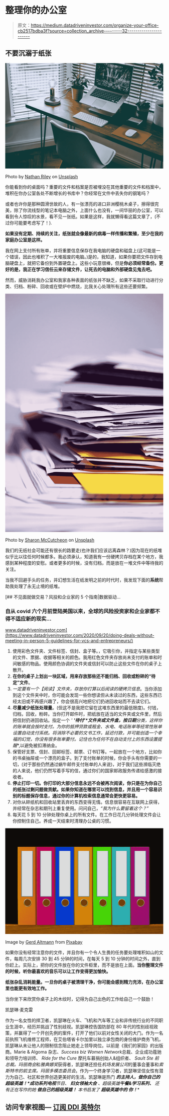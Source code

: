 # 整理你的办公室

> 原文：<https://medium.datadriveninvestor.com/organize-your-office-cb2517bdba3f?source=collection_archive---------32----------------------->

## 不要沉溺于纸张

![](img/f71238ad4e89cee9a582950f11d165de.png)

Photo by [Nathan Riley](https://unsplash.com/@nrly?utm_source=unsplash&utm_medium=referral&utm_content=creditCopyText) on [Unsplash](https://unsplash.com/s/photos/desk?utm_source=unsplash&utm_medium=referral&utm_content=creditCopyText)

你能看到你的桌面吗？重要的文件和档案是否被埋没在其他重要的文件和档案中，堆积在你办公室各处不断增长的书库中？你经常在文件中丢失你的钢笔吗？

或者也许你是那种圆滑世故的人，有一张漂亮的进口非洲樱桃木桌子，擦得很完美，除了你流线型的笔记本电脑之外，上面什么也没有，一间华丽的办公室，可以看到令人惊叹的水景，看不见一张纸。如果是这样，我就懒得看这篇文章了，(不过你可能要考虑写了！).

**如果没有定期、持续的关注，纸张就会像最新的病毒一样传播和繁殖，至少在我的家庭办公室是这样。**

我在网上支付所有账单，并将重要信息保存在我电脑的硬盘和磁盘上(这可能是一个错误，因此也堆积了一大堆报废的电脑。)是的，我知道，如果你要把文件存到电脑硬盘上，就把它备份到外置硬盘上。这些小玩意很棒，但是**你必须经常备份。更好的是，我正在学习信任云来存储文件，让死去的电脑和外部硬盘见鬼去吧。**

然而，威胁消耗我办公室和我家各种表面的纸张并不缺乏，如果不采取行动进行分类、归档、粉碎、回收或在壁炉中燃烧，比我关心处理所有这些还要频繁。

![](img/3fcf5108243433c3b0f9569d5bd0c8b0.png)

Photo by [Sharon McCutcheon](https://unsplash.com/@sharonmccutcheon?utm_source=unsplash&utm_medium=referral&utm_content=creditCopyText) on [Unsplash](https://unsplash.com/s/photos/messy-desk?utm_source=unsplash&utm_medium=referral&utm_content=creditCopyText)

我们的无纸社会可能还有很长的路要走(也许我们应该远离森林？)因为现在的纸堆似乎比以往任何时候都多。我必须承认，知道我有一份硬拷贝存档在某个地方，我感到某种程度的安慰。或者更多的时候，没有归档，而是放在一堆文件中等待我的关注。

当我不回避手头的任务，并幻想生活在纸发明之前的时代时，我发现下面的**系统**帮助我处理了永无止境的纸堆。

[](https://www.datadriveninvestor.com/2020/09/20/doing-deals-without-meeting-in-person-5-guidelines-for-vcs-and-entrepreneurs/) [## 不见面就做交易？风投和企业家的 5 个指南|数据驱动…

### 自从 covid 六个月前登陆美国以来，全球的风险投资家和企业家都不得不适应新的现实…

www.datadriveninvestor.com](https://www.datadriveninvestor.com/2020/09/20/doing-deals-without-meeting-in-person-5-guidelines-for-vcs-and-entrepreneurs/) 

1.  使用彩色文件夹、文件标签、信封、盒子等。，它吸引你，并指定与某些类型的文件、票据、收据等相关的颜色。我用红色文件夹存放尚未支付的账单和时间敏感的物品。使用颜色协调的文件夹或信封可以防止这些文件在你的桌子上散开。
2.  **在你的桌子上划出一块区域，用来存放那些还不能归档、回收或粉碎的“待定”文件**。
3.  **一定要有一个*【阅读】*文件夹，存放你打算以后阅读的硬拷贝信息**。当你添加到这个文件夹中时，你可能会发现一些你想读但从未读过的东西，这些东西已经太旧或不再感兴趣了，你会很高兴地把它们扔进回收站而不去读它们。
4.  **尽量减少纸张处理量**。(但这不是我把它留在这堆东西里的最低限度)。付钱，归档，回收，粉碎。当你打开邮件时，把纸放在适当的文件夹或文件里，然后把信封扔进回收站。指定一个 *'* ***'待付'*文件夹或文件盒，按日期**分类，这样你的账单就会按时支付。为你的抵押贷款或租金、水电、电话账单等经常性账单设置自动支付系统。将消除不必要的文书工作，延迟付款，并可能创造一个幸福的幻觉，你没有很多账单要付。记住**也为任何不在自动支付上的东西设置提醒**,以避免被扣滞纳金。
5.  保管好支票、信封、回邮标签、邮票、订书钉等。一起放在一个地方，比如你的书桌抽屉或一个漂亮的盒子。到了支付账单的时候，你会手头有你需要的一切，(对于那些仍然通过蜗牛邮件支付账单的人来说)，对于我们这些濒临灭绝的人来说，他们仍然写着手写的信，通过你们的国家邮政服务传递给感激的接收者。
6.  **停止打印一切。你打印的大部分信息永远不会被再次阅读，你只是在为你自己的纸张过剩问题做贡献。如果你知道在哪里可以找到信息，并且用一个容易识别的标题保存信息，通过你的计算机检索信息通常会更快更容易。**
7.  对你从碎纸机和回收站里丢弃的东西变得无情。信息很容易在互联网上获得，并经常在杂志和期刊上重复使用。问问自己，*“我为什么要留着这个？”*
8.  每天花 5 到 10 分钟处理你桌上的所有文件。在工作日花几分钟处理文件会让你控制住自己。养成一天结束时清理办公桌的习惯。

![](img/9829b06b2e11b8ddc380bd3c14100b4f.png)

Image by [Gerd Altmann](https://pixabay.com/users/geralt-9301/?utm_source=link-attribution&utm_medium=referral&utm_campaign=image&utm_content=2761159) from [Pixabay](https://pixabay.com/?utm_source=link-attribution&utm_medium=referral&utm_campaign=image&utm_content=2761159)

如果你没有经常注意你的文件，并且你有一个令人生畏的任务要处理堆积如山的文件，每周几次安排 30 到 45 分钟的时间，在每天 5 到 10 分钟的时间之外，直到你赶上。实际上，把你的文件放在你的文件柜里，而不是放在上面。**当你整理文件的时候，听你最喜欢的音乐可以让工作变得更加愉快。**

**纸张杂乱消耗能量。一旦你的桌子被清理干净，你可能会感到精力充沛，在办公室里也能更有效地工作。**

当你坐下来欣赏你桌子上的木纹时，记得为自己出色的工作给自己一个鼓励！

凯瑟琳·麦克雷

作为一名女性的捍卫者，凯瑟琳在火车、飞机和汽车等工业和非传统行业的不同职业生涯中，经历并挑战了性别歧视。凯瑟琳控告国防部在 80 年代的性别歧视政策，并赢得了一个开创先例的案件，打开了他们以前对女性关闭的大门。作为一名前执照飞机维修工程师，在艾伯塔省卡尔加里以独立承包商的身份维护商务飞机，凯瑟琳从未让他人的限制信念阻止她走上领导岗位。以前是《我们的家园》的出版商。Marie & Algoma 杂志、*Success biz Women Network*总裁、企业成功蔻驰和领导力培训师、 *Ride for the Cure* 摩托车募捐创始人&组织者、 *Sault Ste 前总裁。玛丽商会*和*雅典娜奖*获得者，凯瑟琳还担任*机场发展公司*的董事会董事和*索斯特市的前主席。玛丽多模态委员会*。作为一个终身学习者，凯瑟琳坚信女性有潜力为自己、社区和世界创造更美好的生活。凯瑟琳是热门 ***的主持人，做你自己的超级英雄！*成功系列电视**节目、 ***妇女领袖大会*** 、超级英雄*****午餐&学习系列、*** 还有正在写作的她 ***做自己的超级英雄！*** 本书启发了 ***超级英雄中的* *你！*****

## **访问专家视图— [订阅 DDI 英特尔](https://datadriveninvestor.com/ddi-intel)**